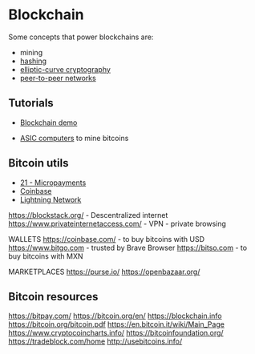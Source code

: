 # Blockchain


Some concepts that power blockchains are:

- mining
- [hashing](https://en.wikipedia.org/wiki/Cryptographic_hash_function)
- [elliptic-curve cryptography](https://en.wikipedia.org/wiki/Elliptic_curve_cryptography) 
- [peer-to-peer networks](https://en.wikipedia.org/wiki/Peer-to-peer)


## Tutorials

- [Blockchain demo](https://collapsed.co/)

- [ASIC computers](https://en.wikipedia.org/wiki/Application-specific_integrated_circuit) to mine bitcoins

## Bitcoin utils

- [21 - Micropayments](https://21.co)
- [Coinbase](https://www.coinbase.com/)
- [Lightning Network](https://lightning.network/)


https://blockstack.org/ - Descentralized internet
https://www.privateinternetaccess.com/ - VPN - private browsing


WALLETS
https://coinbase.com/  - to buy bitcoins with USD
https://www.bitgo.com - trusted by Brave Browser
https://bitso.com - to buy bitcoins with MXN

MARKETPLACES
https://purse.io/
https://openbazaar.org/


## Bitcoin resources
https://bitpay.com/
https://bitcoin.org/en/
https://blockchain.info
https://bitcoin.org/bitcoin.pdf
https://en.bitcoin.it/wiki/Main_Page
https://www.cryptocoincharts.info/
https://bitcoinfoundation.org/
https://tradeblock.com/home
http://usebitcoins.info/